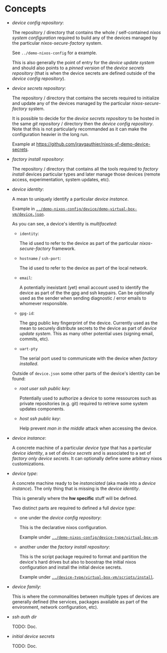Concepts
========

 -  *device config repository*:

    The repository / directory that contains the whole / self-contained *nixos
    system configuration* required to build any of the devices managed by the
    particular *nixos-secure-factory* system.

    See `../demo-nixos-config` for a example.

    This is also generally the point of entry for the *device update system* and
    should also points to a *pinned version* of the *device secrets repository*
    (that is when the device secrets are defined outside of the *device config
    repository*).

 -  *device secrets repository*:

    The repository / directory that contains the secrets required to initialize
    and update any of the devices managed by the particular
    *nixos-secure-factory* system.

    It is possible to decide for the *device secrets repository* to be hosted in
    the same *git repository* / directory then the *device config repository*.
    Note that this is not particularly recommanded as it can make the
    configuration heavier in the long run.

    Example at <https://github.com/jraygauthier/nixos-sf-demo-device-secrets>.

 -  *factory install repository*:

    The repository / directory that contains all the tools required to
    *factory install* devices particular types and later manage those
    devices (remote access, experimentation, system updates, etc).

 -  *device identity*:

    A mean to uniquely identify a particular *device instance*.

    Example in
    [`../demo-nixos-config/device/demo-virtual-box-vm/device.json`](../demo-nixos-config/device/demo-virtual-box-vm/device.json).

    As you can see, a device's identity is *multifaceted*:

     -  `identity`:

        The id used to refer to the device as part of the particular
        *nixos-secure-factory* framework.

     -  `hostname` / `ssh-port`:

        The id used to refer to the device as part of the local network.

     -  `email`:

        A potentially inexistant (yet) email account used to identify the device
        as part of the the gpg and ssh keypairs. Can be optionally used as the
        sender when sending diagnostic / error emails to whomever responsible.

     -  `gpg-id`:

        The gpg public key fingerprint of the device. Currently used as the mean
        to securely distribute secrets to the device as part of *device update
        system*. This as many other potential uses (signing email, commits,
        etc).

     -  `uart-pty`

        The serial port used to communicate with the device when *factory
        installed*.

    Outside of `device.json` some other parts of the device's identity can be
    found:

     -  *root user ssh public key*:

        Potentially used to authorize a device to some ressources such as
        private repositories (e.g. git) required to retrieve some system updates
        components.

     -  *host ssh public key*:

        Help prevent *man in the middle* attack when accessing the device.

 -  *device instance*:

    A concrete machine of a particular *device type* that has a particular
    *device identity*, a set of *device secrets* and is associated to a set of
    *factory only device secrets*. It can optionally define some arbitrary nixos
    customizations.

 -  *device type*:

    A concrete machine ready to be *instanciated* (aka made into a *device
    instance*). The only thing that is missing is the *device identity*.

    This is generally where the **hw specific** stuff will be defined.

    Two distinct parts are required to defined a full *device type*:

     -  one under the *device config repository*:

        This is the declarative nixos configuration.

        Example under
        [`../demo-nixos-config/device-type/virtual-box-vm`](../demo-nixos-config/device-type/virtual-box-vm).

     -  another under the *factory install repository*:

        This is the script package required to format and partition the device's
        hard drives but also to boostrap the initial nixos configuration and
        install the initial device secrets.

        Example under
        [`../device-type/virtual-box-vm/scripts/install`](../device-type/virtual-box-vm/scripts/install).

 -  *device family*:

    This is where the commonalities between multiple types of devices are
    generally defined (the services, packages available as part of the
    environment, network configuration, etc).

 -  *ssh auth dir*

    TODO: Doc.

 -  *initial device secrets*

    TODO: Doc.

